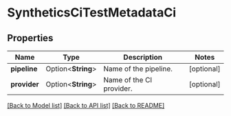 # SyntheticsCiTestMetadataCi

## Properties

Name | Type | Description | Notes
------------ | ------------- | ------------- | -------------
**pipeline** | Option<**String**> | Name of the pipeline. | [optional]
**provider** | Option<**String**> | Name of the CI provider. | [optional]

[[Back to Model list]](../README.md#documentation-for-models) [[Back to API list]](../README.md#documentation-for-api-endpoints) [[Back to README]](../README.md)


